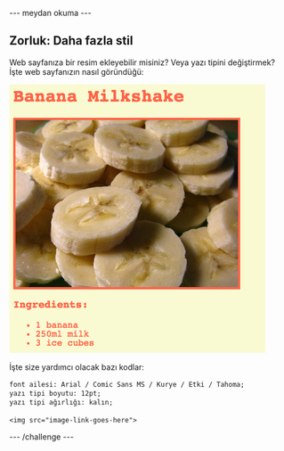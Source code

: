 \--- meydan okuma \---

## Zorluk: Daha fazla stil

Web sayfanıza bir resim ekleyebilir misiniz? Veya yazı tipini değiştirmek? İşte web sayfanızın nasıl göründüğü:

![ekran görüntüsü](images/recipe-final.png)

İşte size yardımcı olacak bazı kodlar:

    font ailesi: Arial / Comic Sans MS / Kurye / Etki / Tahoma;
    yazı tipi boyutu: 12pt;
    yazı tipi ağırlığı: kalın;
    
    <img src="image-link-goes-here">
    

\--- /challenge \---